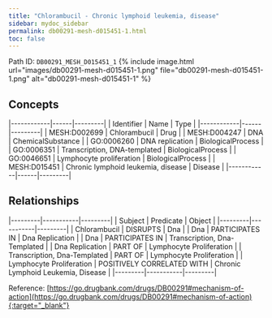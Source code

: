 ```yaml
---
title: "Chlorambucil - Chronic lymphoid leukemia, disease"
sidebar: mydoc_sidebar
permalink: db00291-mesh-d015451-1.html
toc: false 
---
```



Path ID: `DB00291_MESH_D015451_1`
{% include image.html url="images/db00291-mesh-d015451-1.png" file="db00291-mesh-d015451-1.png" alt="db00291-mesh-d015451-1" %}

## Concepts

|------------|------|---------|
| Identifier | Name | Type    |
|------------|------|---------|
| MESH:D002699 | Chlorambucil | Drug |
| MESH:D004247 | DNA | ChemicalSubstance |
| GO:0006260 | DNA replication | BiologicalProcess |
| GO:0006351 | Transcription, DNA-templated | BiologicalProcess |
| GO:0046651 | Lymphocyte proliferation | BiologicalProcess |
| MESH:D015451 | Chronic lymphoid leukemia, disease | Disease |
|------------|------|---------|

## Relationships

|---------|-----------|---------|
| Subject | Predicate | Object  |
|---------|-----------|---------|
| Chlorambucil | DISRUPTS | Dna |
| Dna | PARTICIPATES IN | Dna Replication |
| Dna | PARTICIPATES IN | Transcription, Dna-Templated |
| Dna Replication | PART OF | Lymphocyte Proliferation |
| Transcription, Dna-Templated | PART OF | Lymphocyte Proliferation |
| Lymphocyte Proliferation | POSITIVELY CORRELATED WITH | Chronic Lymphoid Leukemia, Disease |
|---------|-----------|---------|

Reference: [https://go.drugbank.com/drugs/DB00291#mechanism-of-action](https://go.drugbank.com/drugs/DB00291#mechanism-of-action){:target="_blank"}